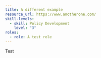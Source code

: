 ```yaml
---
title: A different example
resource_url: https://www.anotherone.com/
skill-levels:
  - skill: Policy Development
    level: "3"
roles:
  - role: A test role
---
```

Test
